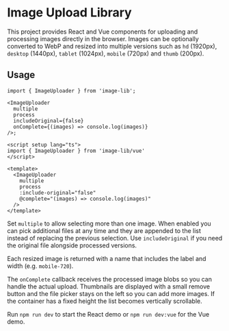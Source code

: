 # Image Upload Library

This project provides React and Vue components for uploading and processing images directly in the browser. Images can be optionally converted to WebP and resized into multiple versions such as `hd` (1920px), `desktop` (1440px), `tablet` (1024px), `mobile` (720px) and `thumb` (200px).

## Usage

```tsx
import { ImageUploader } from 'image-lib';

<ImageUploader
  multiple
  process
  includeOriginal={false}
  onComplete={(images) => console.log(images)}
/>;
```

```vue
<script setup lang="ts">
import { ImageUploader } from 'image-lib/vue'
</script>

<template>
  <ImageUploader
    multiple
    process
    :include-original="false"
    @complete="(images) => console.log(images)"
  />
</template>
```

Set `multiple` to allow selecting more than one image. When enabled you can pick
additional files at any time and they are appended to the list instead of
replacing the previous selection. Use `includeOriginal` if you need the original
file alongside processed versions.

Each resized image is returned with a name that includes the label and width (e.g. `mobile-720`).

The `onComplete` callback receives the processed image blobs so you can handle
the actual upload. Thumbnails are displayed with a small remove button and the
file picker stays on the left so you can add more images. If the container has a
fixed height the list becomes vertically scrollable.

Run `npm run dev` to start the React demo or `npm run dev:vue` for the Vue demo.
